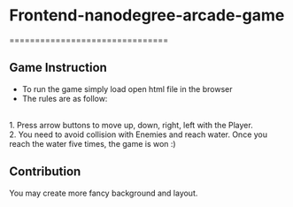 # Frontend-nanodegree-arcade-game
===============================

## Game Instruction
* To run the game simply load open html file in the browser
* The rules are as follow:
<br>
1. Press arrow buttons to move up, down, right, left with the Player.
<br>
2. You need to avoid collision with Enemies and reach water. Once you reach the water five times, the game is won :)
      
## Contribution
You may create more fancy background and layout. 
